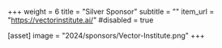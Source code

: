 +++
weight = 6
title = "Silver Sponsor"
subtitle = ""
item_url = "https://vectorinstitute.ai/"
#disabled = true

[asset]
  image = "2024/sponsors/Vector-Institute.png"
+++
